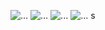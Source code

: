 
![...](https://i.ibb.co/c31F9tk/rasdasdfsdfmmgyz.png)
![...](https://i.ibb.co/q0n5Xxg/image-psd-4.png)
![...](https://i.ibb.co/DGfsZ8P/image-psd-5.png)
![...](https://i.ibb.co/DpyZ9jr/sfdsdfsg.png)
s
